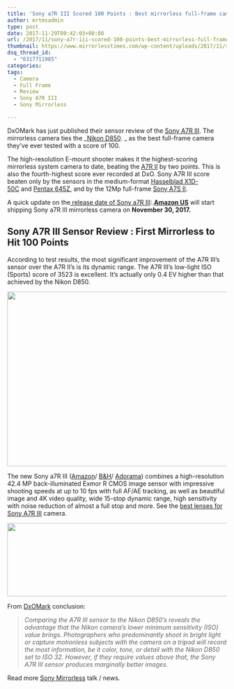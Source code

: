```yaml
---
title: 'Sony a7R III Scored 100 Points : Best mirrorless full-frame camera'
author: mrtmsadmin
type: post
date: 2017-11-29T09:42:03+00:00
url: /2017/11/sony-a7r-iii-scored-100-points-best-mirrorless-full-frame-camera/
thumbnail: https://www.mirrorlesstimes.com/wp-content/uploads/2017/11/sony-a7r-iii-star-eater.jpg
dsq_thread_id:
  - "6317711985"
categories:
tags:
  - Camera
  - Full Frame
  - Review
  - Sony A7R III
  - Sony Mirrorless

---
```

DxOMark has just published their sensor review of the <a href="https://www.mirrorlesstimes.com/tags/sony-a7r-iii/" target="_blank" rel="noopener">Sony A7R III</a>. The mirrorless camera ties the _[Nikon D850][1]. _ as the best full-frame camera they&#8217;ve ever tested with a score of 100.

The high-resolution E-mount shooter makes it the highest-scoring mirrorless system camera to date, beating the <a href="https://aax-us-east.amazon-adsystem.com/x/c/QhSt_Ndyi66M2HD-QmYFQaUAAAFgByKYtwEAAAFKAQ7u1KE/https://assoc-redirect.amazon.com/g/r/http://www.amazon.com/Sony-Full-Frame-Mirrorless-Interchangeable-ILCE7RM2/dp/B00ZDWGFR2/ref=as_at/?imprToken=4bTvk2HKR9n2FOs.6EO75w&slotNum=0&ie=UTF8&qid=1511938213&sr=8-2&keywords=sony+A7R+II&linkCode=sl1&tag=daicamnew-20&linkId=e98fe6310312b53888b5d3c9369106c4" target="_blank" rel="noopener">A7R II</a> by two points. This is also the fourth-highest score ever recorded at DxO. Sony A7R III score beaten only by the sensors in the medium-format <a href="https://aax-us-east.amazon-adsystem.com/x/c/QhSt_Ndyi66M2HD-QmYFQaUAAAFgByKYtwEAAAFKAQ7u1KE/https://assoc-redirect.amazon.com/g/r/http://amzn.to/2if7gez/ref=as_at?linkCode=w61&imprToken=4bTvk2HKR9n2FOs.6EO75w&slotNum=1" target="_blank" rel="noopener">Hasselblad X1D-50C</a> and <a href="https://aax-us-east.amazon-adsystem.com/x/c/QhSt_Ndyi66M2HD-QmYFQaUAAAFgByKYtwEAAAFKAQ7u1KE/https://assoc-redirect.amazon.com/g/r/http://amzn.to/2zO8LYT/ref=as_at?linkCode=w61&imprToken=4bTvk2HKR9n2FOs.6EO75w&slotNum=2" target="_blank" rel="noopener">Pentax 645Z</a>, and by the 12Mp full-frame <a href="https://aax-us-east.amazon-adsystem.com/x/c/QhSt_Ndyi66M2HD-QmYFQaUAAAFgByKYtwEAAAFKAQ7u1KE/https://assoc-redirect.amazon.com/g/r/http://amzn.to/2jy08GC/ref=as_at?linkCode=w61&imprToken=4bTvk2HKR9n2FOs.6EO75w&slotNum=3" target="_blank" rel="noopener">Sony A7S II</a>.

A quick update on the[ release date of Sony a7R III][2]:.<span class="s1"><a href="https://www.amazon.com/Sony-42-4MP-Full-frame-Mirrorless-Interchangeable-Lens/dp/B076TGDHPT/?tag=mirrorlesst-20" data-amzn-asin="B076TGDHPT"><b>Amazon US</b></a> will start shipping Sony a7R III mirrorless camera on <strong>November 30, 2017. </strong></span><!--more-->

## Sony A7R III Sensor Review : First Mirrorless to Hit 100 Points

According to test results, the most significant improvement of the A7R III’s sensor over the A7R II’s is its dynamic range. The A7R III’s low-light ISO (Sports) score of 3523 is excellent. It’s actually only 0.4 EV higher than that achieved by the Nikon D850.

[<img class="aligncenter size-full wp-image-1483" src="https://i1.wp.com/www.mirrorlesstimes.com/wp-content/uploads/2017/11/sony-a7r-iii-sensor-review-first-mirrorless-hit-100-points.jpg?resize=600%2C400&#038;ssl=1" alt="" width="600" height="400" srcset="https://i1.wp.com/www.mirrorlesstimes.com/wp-content/uploads/2017/11/sony-a7r-iii-sensor-review-first-mirrorless-hit-100-points.jpg?w=900&ssl=1 900w, https://i1.wp.com/www.mirrorlesstimes.com/wp-content/uploads/2017/11/sony-a7r-iii-sensor-review-first-mirrorless-hit-100-points.jpg?resize=450%2C300&ssl=1 450w, https://i1.wp.com/www.mirrorlesstimes.com/wp-content/uploads/2017/11/sony-a7r-iii-sensor-review-first-mirrorless-hit-100-points.jpg?resize=768%2C512&ssl=1 768w" sizes="(max-width: 600px) 100vw, 600px" data-recalc-dims="1" />][3]

The new Sony a7R III (<a href="https://aax-us-east.amazon-adsystem.com/x/c/QuxMpfsOAG4bJs1BIYR1-YMAAAFf1Fo0IgEAAAFKATET3iY/https://assoc-redirect.amazon.com/g/r/http://amzn.to/2AUniPD/ref=as_at?linkCode=w61&imprToken=loINgziut6vI9OjS6RWbNg&slotNum=0" target="_blank" rel="nofollow external noopener noreferrer" data-wpel-link="external">Amazon</a>/ <a href="https://www.bhphotovideo.com/c/product/1369441-REG/sony_ilce7rm2_b_alpha_a7r_iii_mirrorless.html/BI/20175/KBID/14249" target="_blank" rel="nofollow external noopener noreferrer" data-wpel-link="external">B&H</a>/ <a href="https://adorama.evyy.net/c/63923/51926/1036?u=https%3A%2F%2Fwww.adorama.com%2Fsearchsite%2Fdefault.aspx%3Fsearchinfo%3Dsony%2Ba7r%2Biii" target="_blank" rel="nofollow external noopener noreferrer" data-wpel-link="external">Adorama</a>) combines a high-resolution 42.4 MP back-illuminated Exmor R CMOS image sensor with impressive shooting speeds at up to 10 fps with full AF/AE tracking, as well as beautiful image and 4K video quality, wide 15-stop dynamic range, high sensitivity with noise reduction of almost a full stop and more. See the <a href="https://www.mirrorlesstimes.com/2017/11/best-lenses-sony-a7r-iii/" target="_blank" rel="noopener">best lenses for Sony A7R III</a> camera.

[<img class="aligncenter size-full wp-image-1484" src="https://i0.wp.com/www.mirrorlesstimes.com/wp-content/uploads/2017/11/SonyA7Riii_ComparsionTable.jpg?resize=600%2C168&#038;ssl=1" alt="" width="600" height="168" srcset="https://i0.wp.com/www.mirrorlesstimes.com/wp-content/uploads/2017/11/SonyA7Riii_ComparsionTable.jpg?w=1200&ssl=1 1200w, https://i0.wp.com/www.mirrorlesstimes.com/wp-content/uploads/2017/11/SonyA7Riii_ComparsionTable.jpg?resize=470%2C132&ssl=1 470w, https://i0.wp.com/www.mirrorlesstimes.com/wp-content/uploads/2017/11/SonyA7Riii_ComparsionTable.jpg?resize=768%2C215&ssl=1 768w, https://i0.wp.com/www.mirrorlesstimes.com/wp-content/uploads/2017/11/SonyA7Riii_ComparsionTable.jpg?resize=970%2C272&ssl=1 970w" sizes="(max-width: 600px) 100vw, 600px" data-recalc-dims="1" />][4]

From <a href="https://www.dxomark.com/sony-a7r-iii-sensor-review-nikon-d850-meets-mirrorless-match/" target="_blank" rel="noopener">DxOMark</a> conclusion:

> _Comparing the A7R III sensor to the Nikon D850’s reveals the advantage that the Nikon camera’s lower minimum sensitivity (ISO) value brings. Photographers who predominantly shoot in bright light or capture motionless subjects with the camera on a tripod will record the most information, be it color, tone, or detail with the Nikon D850 set to ISO 32. However, if they require values above that, the Sony A7R III sensor produces marginally better images._

Read more [Sony Mirrorless][5] talk / news.

 [1]: https://www.dailycameranews.com/2017/09/best-lenses-nikon-d850/
 [2]: https://www.mirrorlesstimes.com/2017/11/sony-a7r-iii-stock-availability-tracker/
 [3]: https://i1.wp.com/www.mirrorlesstimes.com/wp-content/uploads/2017/11/sony-a7r-iii-sensor-review-first-mirrorless-hit-100-points.jpg?ssl=1
 [4]: https://i0.wp.com/www.mirrorlesstimes.com/wp-content/uploads/2017/11/SonyA7Riii_ComparsionTable.jpg?ssl=1
 [5]: https://www.mirrorlesstimes.com/tags/sony-mirrorless/